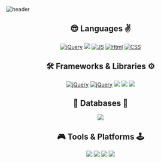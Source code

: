 <!--
**jinjinzarada/jinjinzarada** is a ✨ _special_ ✨ repository because its `README.md` (this file) appears on your GitHub profile.

Here are some ideas to get you started:

- 🔭 I’m currently working on ...
- 🌱 I’m currently learning ...
- 👯 I’m looking to collaborate on ...
- 🤔 I’m looking for help with ...
- 💬 Ask me about ...
- 📫 How to reach me: ...
- 😄 Pronouns: ...
- ⚡ Fun fact: ...
-->

![header](https://capsule-render.vercel.app/api?type=waving&color=gradient&height=300&section=header&text=👋쵠진's%20World🎈&fontAlignY=45&fontSize=70&animation=twinkling)

<div align=center>
  
## 😎 Languages ✌
[![jQuery](https://img.shields.io/badge/Java-007396?style=flat-square&logo=java&logoColor=white)](github.com/jinjinzarada/TODO-List)
<img src="https://img.shields.io/badge/python-3776AB?style=flat-square&logo=python&logoColor=white">
[![JS](https://img.shields.io/badge/JavaScript-F7DF1E?style=flat-square&logo=JavaScript&logoColor=black)](github.com/jinjinzarada/TODO-List)
[![Html](https://img.shields.io/badge/Html-E34F26?style=flat-square&logo=HTML5&logoColor=white)](github.com/jinjinzarada/TODO-List)
[![CSS](https://img.shields.io/badge/CSS-1572B6?style=flat-square&logo=CSS3&logoColor=white)](github.com/jinjinzarada/TODO-List)

## 🛠 Frameworks & Libraries ⚙ 
[![jQuery](https://img.shields.io/badge/SpringBoot-6DB33F?style=flat-square&logo=Spring&logoColor=white)](github.com/jinjinzarada/TODO-List)
[![jQuery](https://img.shields.io/badge/jQuery-0769AD?style=flat-square&logo=jQuery&logoColor=white)](github.com/jinjinzarada/TODO-List)
<img src="https://img.shields.io/badge/pandas-150458?style=flat-square&logo=pandas&logoColor=white"> 
<img src="https://img.shields.io/badge/numpy-013243?style=flat-square&logo=numpy&logoColor=white"> 
<img src="https://img.shields.io/badge/streamlit-FF4B4B?style=flat-square&logo=streamlit&logoColor=white"> 

## 🦾 Databases 🦿 
<img src="https://img.shields.io/badge/oracle-F80000?style=flat-square&logo=oracle&logoColor=white">

## 🎮 Tools & Platforms 🕹 
<img src="https://img.shields.io/badge/apache tomcat-F8DC75?style=flat-square&logo=apachetomcat&logoColor=black">
<img src="https://img.shields.io/badge/github-181717?style=flat-square&logo=github&logoColor=white">
<img src="https://img.shields.io/badge/anaconda-44A833?style=flat-square&logo=anaconda&logoColor=white">
<img src="https://img.shields.io/badge/jupyter-F37626?style=flat-square&logo=jupyter&logoColor=white">
